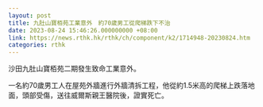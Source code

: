 ```yaml
---
layout: post
title: 九肚山寶栢苑工業意外　約70歲男工從爬梯跌下不治
date: 2023-08-24 15:46:26.000000000 +08:00
link: https://news.rthk.hk/rthk/ch/component/k2/1714948-20230824.htm
categories: rthk
---
```


沙田九肚山寶栢苑二期發生致命工業意外。

一名約70歲男工人在屋苑外牆進行外牆清拆工程，他從約1.5米高的爬梯上跌落地面，頭部受傷，送往威爾斯親王醫院後，證實死亡。
